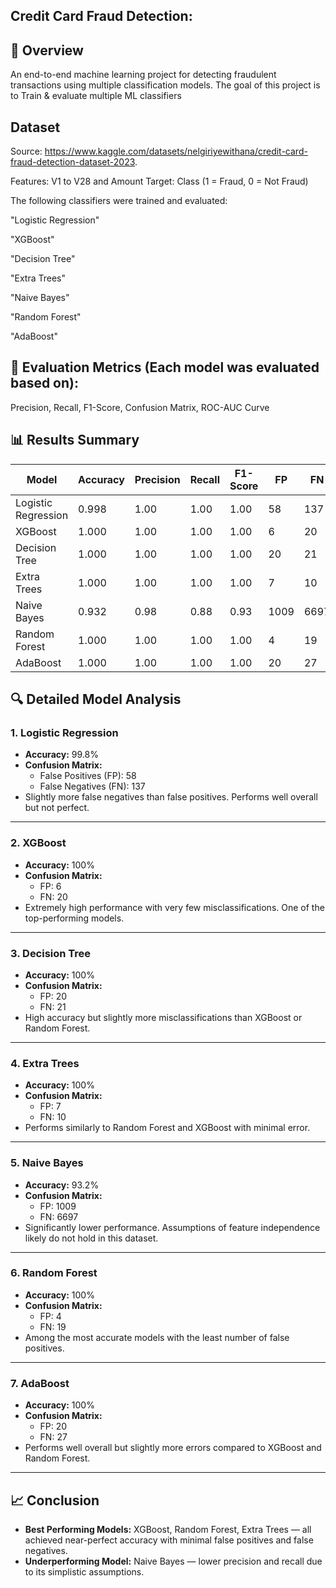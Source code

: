 ## Credit Card Fraud Detection:

## 📌 Overview
An end-to-end machine learning project for detecting fraudulent transactions using multiple classification models.
The goal of this project is to Train & evaluate multiple ML classifiers
 
## Dataset
Source: https://www.kaggle.com/datasets/nelgiriyewithana/credit-card-fraud-detection-dataset-2023.

Features: V1 to V28 and Amount
Target: Class (1 = Fraud, 0 = Not Fraud)

The following classifiers were trained and evaluated:

"Logistic Regression"

"XGBoost"

"Decision Tree"

"Extra Trees"

"Naive Bayes"

"Random Forest"

"AdaBoost"

## 🧪 Evaluation Metrics (Each model was evaluated based on):
Precision, Recall, F1-Score, Confusion Matrix, ROC-AUC Curve

## 📊 Results Summary

| Model              | Accuracy | Precision | Recall | F1-Score | FP | FN |
|-------------------|----------|-----------|--------|----------|----|----|
| Logistic Regression | 0.998    | 1.00      | 1.00   | 1.00     | 58 | 137 |
| XGBoost           | 1.000    | 1.00      | 1.00   | 1.00     | 6  | 20  |
| Decision Tree     | 1.000    | 1.00      | 1.00   | 1.00     | 20 | 21  |
| Extra Trees       | 1.000    | 1.00      | 1.00   | 1.00     | 7  | 10  |
| Naive Bayes       | 0.932    | 0.98      | 0.88   | 0.93     | 1009 | 6697 |
| Random Forest     | 1.000    | 1.00      | 1.00   | 1.00     | 4  | 19  |
| AdaBoost          | 1.000    | 1.00      | 1.00   | 1.00     | 20 | 27  |


## 🔍 Detailed Model Analysis

### 1. **Logistic Regression**
- **Accuracy:** 99.8%
- **Confusion Matrix:** 
  - False Positives (FP): 58
  - False Negatives (FN): 137
- Slightly more false negatives than false positives. Performs well overall but not perfect.

---

### 2. **XGBoost**
- **Accuracy:** 100%
- **Confusion Matrix:** 
  - FP: 6
  - FN: 20
- Extremely high performance with very few misclassifications. One of the top-performing models.

---

### 3. **Decision Tree**
- **Accuracy:** 100%
- **Confusion Matrix:** 
  - FP: 20
  - FN: 21
- High accuracy but slightly more misclassifications than XGBoost or Random Forest.

---

### 4. **Extra Trees**
- **Accuracy:** 100%
- **Confusion Matrix:** 
  - FP: 7
  - FN: 10
- Performs similarly to Random Forest and XGBoost with minimal error.

---

### 5. **Naive Bayes**
- **Accuracy:** 93.2%
- **Confusion Matrix:** 
  - FP: 1009
  - FN: 6697
- Significantly lower performance. Assumptions of feature independence likely do not hold in this dataset.

---

### 6. **Random Forest**
- **Accuracy:** 100%
- **Confusion Matrix:** 
  - FP: 4
  - FN: 19
- Among the most accurate models with the least number of false positives.

---

### 7. **AdaBoost**
- **Accuracy:** 100%
- **Confusion Matrix:** 
  - FP: 20
  - FN: 27
- Performs well overall but slightly more errors compared to XGBoost and Random Forest.

---

## 📈 Conclusion

- **Best Performing Models:** XGBoost, Random Forest, Extra Trees — all achieved near-perfect accuracy with minimal false positives and false negatives.
- **Underperforming Model:** Naive Bayes — lower precision and recall due to its simplistic assumptions.
